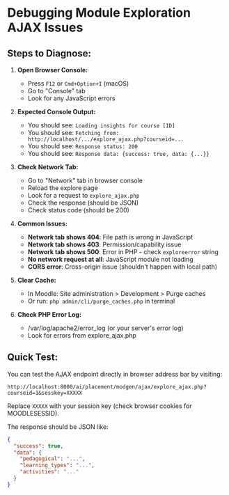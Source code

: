 # Debugging Module Exploration AJAX Issues

## Steps to Diagnose:

1. **Open Browser Console:**
   - Press `F12` or `Cmd+Option+I` (macOS)
   - Go to "Console" tab
   - Look for any JavaScript errors

2. **Expected Console Output:**
   - You should see: `Loading insights for course [ID]`
   - You should see: `Fetching from: http://localhost/.../explore_ajax.php?courseid=...`
   - You should see: `Response status: 200`
   - You should see: `Response data: {success: true, data: {...}}`

3. **Check Network Tab:**
   - Go to "Network" tab in browser console
   - Reload the explore page
   - Look for a request to `explore_ajax.php`
   - Check the response (should be JSON)
   - Check status code (should be 200)

4. **Common Issues:**
   - **Network tab shows 404**: File path is wrong in JavaScript
   - **Network tab shows 403**: Permission/capability issue
   - **Network tab shows 500**: Error in PHP - check `exploreerror` string
   - **No network request at all**: JavaScript module not loading
   - **CORS error**: Cross-origin issue (shouldn't happen with local path)

5. **Clear Cache:**
   - In Moodle: Site administration > Development > Purge caches
   - Or run: `php admin/cli/purge_caches.php` in terminal

6. **Check PHP Error Log:**
   - /var/log/apache2/error_log (or your server's error log)
   - Look for errors from explore_ajax.php

## Quick Test:

You can test the AJAX endpoint directly in browser address bar by visiting:
```
http://localhost:8000/ai/placement/modgen/ajax/explore_ajax.php?courseid=1&sesskey=XXXXX
```

Replace `XXXXX` with your session key (check browser cookies for MOODLESESSID).

The response should be JSON like:
```json
{
  "success": true,
  "data": {
    "pedagogical": "...",
    "learning_types": "...",
    "activities": "..."
  }
}
```
